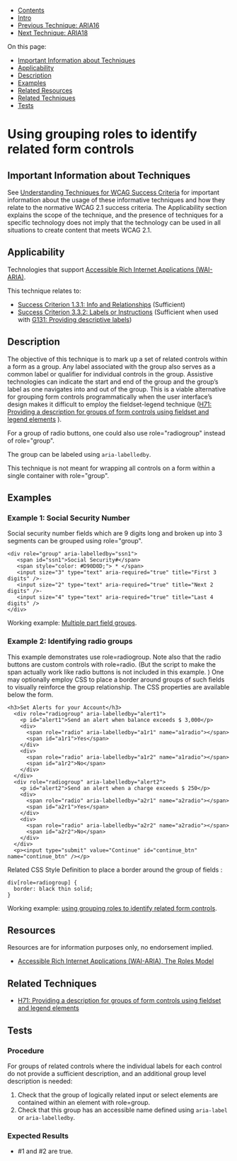-   [Contents](https://www.w3.org/WAI/WCAG21/Techniques/#techniques "Table of Contents")
-   [Intro](https://www.w3.org/WAI/WCAG21/Techniques/#introduction "Introduction to Techniques")
-   [Previous Technique: ARIA16](ARIA16)
-   [Next Technique: ARIA18](ARIA18)

On this page:

-   [Important Information about Techniques](#important-information)
-   [Applicability](#applicability)
-   [Description](#description)
-   [Examples](#examples)
-   [Related Resources](#resources)
-   [Related Techniques](#related)
-   [Tests](#tests)

Using grouping roles to identify related form controls
======================================================

Important Information about Techniques
--------------------------------------

See [Understanding Techniques for WCAG Success Criteria](https://www.w3.org/WAI/WCAG21/Understanding/understanding-techniques) for important information about the usage of these informative techniques and how they relate to the normative WCAG 2.1 success criteria. The Applicability section explains the scope of the technique, and the presence of techniques for a specific technology does not imply that the technology can be used in all situations to create content that meets WCAG 2.1.

Applicability
-------------

Technologies that support [Accessible Rich Internet Applications (WAI-ARIA)](https://www.w3.org/TR/wai-aria/).

This technique relates to:

-   [Success Criterion 1.3.1: Info and Relationships](https://www.w3.org/WAI/WCAG21/Understanding/info-and-relationships) (Sufficient)
-   [Success Criterion 3.3.2: Labels or Instructions](https://www.w3.org/WAI/WCAG21/Understanding/labels-or-instructions) (Sufficient when used with [G131: Providing descriptive labels](../general/G131))

Description
-----------

The objective of this technique is to mark up a set of related controls within a form as a group. Any label associated with the group also serves as a common label or qualifier for individual controls in the group. Assistive technologies can indicate the start and end of the group and the group’s label as one navigates into and out of the group. This is a viable alternative for grouping form controls programmatically when the user interface’s design makes it difficult to employ the fieldset-legend technique ([H71: Providing a description for groups of form controls using fieldset and legend elements](https://www.w3.org/WAI/WCAG21/Techniques/html/H71) ).

For a group of radio buttons, one could also use role="radiogroup" instead of role="group".

The group can be labeled using `aria-labelledby`.

This technique is not meant for wrapping all controls on a form within a single container with role="group".

Examples
--------

### Example 1: Social Security Number

Social security number fields which are 9 digits long and broken up into 3 segments can be grouped using role="group".

    <div role="group" aria-labelledby="ssn1">
       <span id="ssn1">Social Security#</span> 
       <span style="color: #D90D0D;"> * </span>
       <input size="3" type="text" aria-required="true" title="First 3 digits" />-
       <input size="2" type="text" aria-required="true" title="Next 2 digits" />-
       <input size="4" type="text" aria-required="true" title="Last 4 digits" />
    </div>

Working example: [Multiple part field groups](../../working-examples/aria-grouping-multipart-fields-ssn/).

### Example 2: Identifying radio groups

This example demonstrates use role=radiogroup. Note also that the radio buttons are custom controls with role=radio. (But the script to make the span actually work like radio buttons is not included in this example. ) One may optionally employ CSS to place a border around groups of such fields to visually reinforce the group relationship. The CSS properties are available below the form.

    <h3>Set Alerts for your Account</h3>
      <div role="radiogroup" aria-labelledby="alert1">
        <p id="alert1">Send an alert when balance exceeds $ 3,000</p>
        <div>
          <span role="radio" aria-labelledby="a1r1" name="a1radio"></span>
          <span id="a1r1">Yes</span>
        </div>
        <div>
          <span role="radio" aria-labelledby="a1r2" name="a1radio"></span>
          <span id="a1r2">No</span>
        </div>
      </div>
      <div role="radiogroup" aria-labelledby="alert2">
        <p id="alert2">Send an alert when a charge exceeds $ 250</p>
        <div>
          <span role="radio" aria-labelledby="a2r1" name="a2radio"></span>
          <span id="a2r1">Yes</span>
        </div>
        <div>
          <span role="radio" aria-labelledby="a2r2" name="a2radio"></span>
          <span id="a2r2">No</span>
        </div>
      </div>
      <p><input type="submit" value="Continue" id="continue_btn" name="continue_btn" /></p>

Related CSS Style Definition to place a border around the group of fields :

    div[role=radiogroup] {
      border: black thin solid;
    } 

Working example: [using grouping roles to identify related form controls](../../working-examples/aria-grouping-related-fields/).

Resources
---------

Resources are for information purposes only, no endorsement implied.

-   [Accessible Rich Internet Applications (WAI-ARIA), The Roles Model](https://www.w3.org/TR/wai-aria/#group)

Related Techniques
------------------

-   [H71: Providing a description for groups of form controls using fieldset and legend elements](https://www.w3.org/WAI/WCAG21/Techniques/html/H71)

Tests
-----

### Procedure

For groups of related controls where the individual labels for each control do not provide a sufficient description, and an additional group level description is needed:

1.  Check that the group of logically related input or select elements are contained within an element with role=group.
2.  Check that this group has an accessible name defined using `aria-label` or `aria-labelledby`.

### Expected Results

-   \#1 and \#2 are true.
